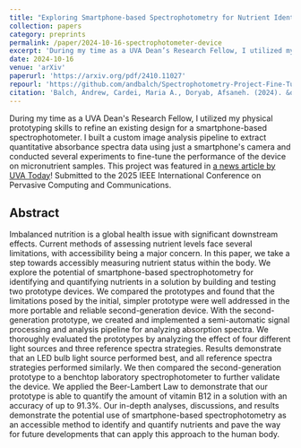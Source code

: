 ```yaml
---
title: "Exploring Smartphone-based Spectrophotometry for Nutrient Identification and Quantification"
collection: papers
category: preprints
permalink: /paper/2024-10-16-spectrophotometer-device
excerpt: 'During my time as a UVA Dean’s Research Fellow, I utilized my physical prototyping skills to refine an existing design for a smartphone-based spectrophotometer. I built a custom image analysis pipeline to extract quantitative absorbance spectra data using just a smartphone camera and conducted several experiments to fine-tune the performance of the device on micronutrient samples. This project was featured in <a href="https://news.virginia.edu/content/peek-summer-research-engineering-deans-fellows">a news article by UVA Today</a>! Submitted to the 2025 IEEE International Conference on Pervasive Computing and Communications.'
date: 2024-10-16
venue: 'arXiv'
paperurl: 'https://arxiv.org/pdf/2410.11027'
repourl: 'https://github.com/andbalch/Spectrophotometry-Project-Fine-Tuning'
citation: 'Balch, Andrew, Cardei, Maria A., Doryab, Afsaneh. (2024). &quot;Exploring Smartphone-based Spectrophotometry for Nutrient Identification and Quantification.&quot <i>arXiv preprint arXiv:2410.11027.</i>'
---
```

During my time as a UVA Dean's Research Fellow, I utilized my physical prototyping skills to refine an existing design for a smartphone-based spectrophotometer. I built a custom image analysis pipeline to extract quantitative absorbance spectra data using just a smartphone's camera and conducted several experiments to fine-tune the performance of the device on micronutrient samples. This project was featured in [a news article by UVA Today](https://news.virginia.edu/content/peek-summer-research-engineering-deans-fellows)! Submitted to the 2025 IEEE International Conference on Pervasive Computing and Communications.

## Abstract

Imbalanced nutrition is a global health issue with significant downstream effects. Current methods of assessing nutrient levels face several limitations, with accessibility being a major concern. In this paper, we take a step towards accessibly measuring nutrient status within the body. We explore the potential of smartphone-based spectrophotometry for identifying and quantifying nutrients in a solution by building and testing two prototype devices. We compared the prototypes and found that the limitations posed by the initial, simpler prototype were well addressed in the more portable and reliable second-generation device. With the second-generation prototype, we created and implemented a semi-automatic signal processing and analysis pipeline for analyzing absorption spectra. We thoroughly evaluated the prototypes by analyzing the effect of four different light sources and three reference spectra strategies. Results demonstrate that an LED bulb light source performed best, and all reference spectra strategies performed similarly. We then compared the second-generation prototype to a benchtop laboratory spectrophotometer to further validate the device. We applied the Beer-Lambert Law to demonstrate that our prototype is able to quantify the amount of vitamin B12 in a solution with an accuracy of up to 91.3%. Our in-depth analyses, discussions, and results demonstrate the potential use of smartphone-based spectrophotometry as an accessible method to identify and quantify nutrients and pave the way for future developments that can apply this approach to the human body.
